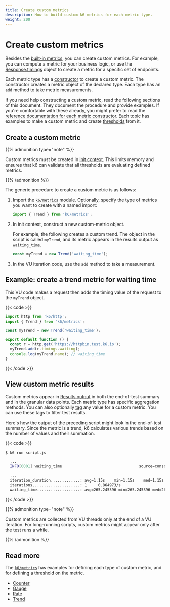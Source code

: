 ```yaml
---
title: Create custom metrics
description: How to build custom k6 metrics for each metric type.
weight: 200
---
```


# Create custom metrics

Besides the [built-in metrics](https://grafana.com/docs/k6/<K6_VERSION>/using-k6/metrics/reference), you can create custom metrics.
For example, you can compute a metric for your business logic, or use the [Response.timings](https://grafana.com/docs/k6/<K6_VERSION>/javascript-api/k6-http/response) object to create a metric for a specific set of endpoints.

Each metric type has a [constructor](https://developer.mozilla.org/en-US/docs/Web/JavaScript/Reference/Classes/constructor) to create a custom metric.
The constructor creates a metric object of the declared type. Each type has an `add` method to take metric measurements.

If you need help constructing a custom metric, read the following sections of this document.
They document the procedure and provide examples.
If you're comfortable with these already, you might prefer to read the [reference documentation for each metric constructor](https://grafana.com/docs/k6/<K6_VERSION>/javascript-api/k6-metrics).
Each topic has examples to make a custom metric and create [thresholds](https://grafana.com/docs/k6/<K6_VERSION>/using-k6/thresholds) from it.

## Create a custom metric

{{% admonition type="note" %}}

Custom metrics must be created in [init context](https://grafana.com/docs/k6/<K6_VERSION>/using-k6/test-lifecycle).
This limits memory and ensures that k6 can validate that all thresholds are evaluating defined metrics.

{{% /admonition %}}

The generic procedure to create a custom metric is as follows:

1. Import the [`k6/metrics`](https://grafana.com/docs/k6/<K6_VERSION>/javascript-api/k6-metrics) module. Optionally, specify the type of metrics you want to create with a named import:

   ```javascript
   import { Trend } from 'k6/metrics';
   ```

1. In init context, construct a new custom-metric object.

   For example, the following creates a custom trend. The object in the script is called `myTrend`, and its metric appears in the results output as `waiting_time`.

   ```javascript
   const myTrend = new Trend('waiting_time');
   ```

1. In the VU iteration code, use the `add` method to take a measurement.

## Example: create a trend metric for waiting time

This VU code makes a request then adds the timing value of the request to the `myTrend` object.

{{< code >}}

```javascript
import http from 'k6/http';
import { Trend } from 'k6/metrics';

const myTrend = new Trend('waiting_time');

export default function () {
  const r = http.get('https://httpbin.test.k6.io');
  myTrend.add(r.timings.waiting);
  console.log(myTrend.name); // waiting_time
}
```

{{< /code >}}

## View custom metric results

Custom metrics appear in [Results output](https://grafana.com/docs/k6/<K6_VERSION>/results-output) in both the end-of-test summary and in the granular data points.
Each metric type has specific aggregation methods.
You can also optionally [tag](https://grafana.com/docs/k6/<K6_VERSION>/using-k6/tags-and-groups) any value for a custom metric.
You can use these tags to filter test results.

Here's how the output of the preceding script might look in the end-of-test summary.
Since the metric is a trend, k6 calculates various trends based on the number of values and their summation.

{{< code >}}

```bash
$ k6 run script.js

  ...
  INFO[0001] waiting_time                                  source=console

  ...
  iteration_duration.............: avg=1.15s    min=1.15s    med=1.15s    max=1.15s    p(90)=1.15s    p(95)=1.15s
  iterations.....................: 1     0.864973/s
  waiting_time...................: avg=265.245396 min=265.245396 med=265.245396 max=265.245396 p(90)=265.245396 p(95)=265.245396
```

{{< /code >}}

{{% admonition type="note" %}}

Custom metrics are collected from VU threads only at the end of a VU iteration.
For long-running scripts, custom metrics might appear only after the test runs a while.

{{% /admonition %}}

## Read more

The [`k6/metrics`](https://grafana.com/docs/k6/<K6_VERSION>/javascript-api/k6-metrics) has examples for defining each type of custom metric, and for defining a threshold on the metric.

- [Counter](https://grafana.com/docs/k6/<K6_VERSION>/javascript-api/k6-metrics/counter)
- [Gauge](https://grafana.com/docs/k6/<K6_VERSION>/javascript-api/k6-metrics/gauge)
- [Rate](https://grafana.com/docs/k6/<K6_VERSION>/javascript-api/k6-metrics/rate)
- [Trend](https://grafana.com/docs/k6/<K6_VERSION>/javascript-api/k6-metrics/trend)
